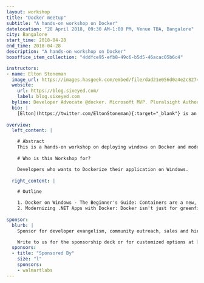 ```yaml
---
layout: workshop
title: "Docker meetup"
subtitle: "A hands-on workshop on Docker"
datelocation: "28 April 2018, 09:30 AM-1:00 PM, Venue TBA, Bangalore"
city: Bangalore
start_time: 2018-04-28
end_time: 2018-04-28
description: "A hands-on workshop on Docker"
boxoffice_item_collection: "4ddfce95-efb8-49c6-b5d5-46acac05b6c4"

instructors:
- name: Elton Stoneman 
  image_url: https://images.hasgeek.com/embed/file/dad21e056d0a4e2c827430c005983c2e
  website:
    url: https://blog.sixeyed.com/
    label: blog.sixeyed.com
  byline: Developer Advocate @docker. Microsoft MVP. Pluralsight Author.
  bio: |
    [Elton](https://twitter.com/EltonStoneman){:target="_blank"} is an 8-time Microsoft MVP, author, trainer and speaker.
    
overview:
  left_content: |

    # Abstract
    This is a hands-on workshop on deploying windows on Docker and modernising .net apps with Docker
    
    # Who is this Workshop for?

    Developers who wants to Dockerize their application on Windows.
    
  right_content: |

    # Outline

    1. Docker on Windows - The Beginner's Guide: Containers are a new, lightweight model of compute and Docker lets you run server-side apps using the exact same platform on your dev laptop and in a highly-available cluster in the cloud. In this first session you'll learn the basics of Docker on Windows - how to build, ship and run apps as containers - and you'll learn why Docker is such a big deal.
    2. Modernizing .NET Apps with Docker: Docker isn't just for greenfield .NET Core apps running in Linux - you can run existing full .NET Framework apps in containers on Windows. In this session you'll see how to take an existing .NET app and run it in Docker on Windows with no code changes. Then you'll see how Docker enables you to break features out of the app and run them in separate containers, giving you a roadmap for modernizing your existing app landscape without needing full rewrites.
    
sponsor:
  blurb: |
    Sponsor for developer evangelism, community outreach, sales and hiring.

    Write to us for the sponsorship deck or for customized options at [info@hasgeek.com](mailto:info@hasgeek.com)
  sponsors:
  - title: "Sponsored By"
    size: "l"
    sponsors:
    - walmartlabs     
---
```

